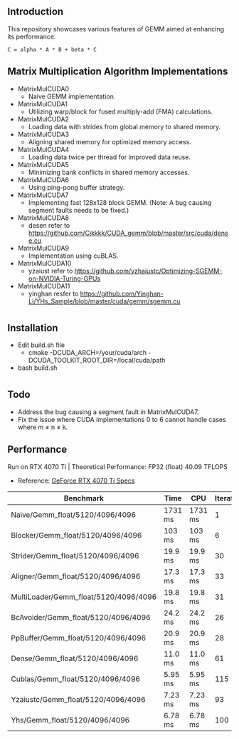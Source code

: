 ## Introduction
This repository showcases various features of GEMM aimed at enhancing its performance. 
```
C = alpha * A * B + beta * C
```
## Matrix Multiplication Algorithm Implementations

* MatrixMulCUDA0
    * Naive GEMM implementation.
* MatrixMulCUDA1
    * Utilizing warp/block for fused multiply-add (FMA) calculations.
* MatrixMulCUDA2
    * Loading data with strides from global memory to shared memory.
* MatrixMulCUDA3
    * Aligning shared memory for optimized memory access.
* MatrixMulCUDA4
    * Loading data twice per thread for improved data reuse.
* MatrixMulCUDA5
    * Minimizing bank conflicts in shared memory accesses.
* MatrixMulCUDA6
    * Using ping-pong buffer strategy.
* MatrixMulCUDA7
    * Implementing fast 128x128 block GEMM. (Note: A bug causing segment faults needs to be fixed.)
* MatrixMulCUDA8
    * desen refer to https://github.com/Cjkkkk/CUDA_gemm/blob/master/src/cuda/dense.cu
* MatrixMulCUDA9
    * Implementation using cuBLAS.
* MatrixMulCUDA10
    * yzaiust refer to  https://github.com/yzhaiustc/Optimizing-SGEMM-on-NVIDIA-Turing-GPUs
* MatrixMulCUDA11
    * yinghan resfer to https://github.com/Yinghan-Li/YHs_Sample/blob/master/cuda/gemm/sgemm.cu

#
## Installation
* Edit build.sh file
   * cmake -DCUDA_ARCH=/your/cuda/arch -DCUDA_TOOLKIT_ROOT_DIR=/local/cuda/path
* bash build.sh
#


## Todo
* Address the bug causing a segment fault in MatrixMulCUDA7.
* Fix the issue where CUDA implementations 0 to 6 cannot handle cases where m ≠ n ≠ k.

## Performance
Run on RTX 4070 Ti | Theoretical Performance: FP32 (float) 40.09 TFLOPS
   * Reference: [GeForce RTX 4070 Ti Specs](https://www.techpowerup.com/gpu-specs/geforce-rtx-4070-ti.c3950)
   
| Benchmark                                       | Time     | CPU      | Iterations | UserCounters                 |
|-------------------------------------------------|----------|----------|------------|------------------------------|
| Naive<float>/Gemm_float/5120/4096/4096           | 1731 ms  | 1731 ms  | 1          | TFlops=0.099244/s, operation=171.799G |
| Blocker<float>/Gemm_float/5120/4096/4096         | 103 ms   | 103 ms   | 6          | TFlops=1.66191/s, operation=1030.79G |
| Strider<float>/Gemm_float/5120/4096/4096         | 19.9 ms  | 19.9 ms  | 30         | TFlops=8.62941/s, operation=5.15396T |
| Aligner<float>/Gemm_float/5120/4096/4096         | 17.3 ms  | 17.3 ms  | 33         | TFlops=9.93519/s, operation=5.66936T |
| MultiLoader<float>/Gemm_float/5120/4096/4096     | 19.8 ms  | 19.8 ms  | 31         | TFlops=8.67294/s, operation=5.32576T |
| BcAvoider<float>/Gemm_float/5120/4096/4096       | 24.2 ms  | 24.2 ms  | 26         | TFlops=7.10627/s, operation=4.46677T |
| PpBuffer<float>/Gemm_float/5120/4096/4096        | 20.9 ms  | 20.9 ms  | 28         | TFlops=8.2018/s, operation=4.81036T |
| Dense<float>/Gemm_float/5120/4096/4096           | 11.0 ms  | 11.0 ms  | 61         | TFlops=15.5654/s, operation=10.4797T |
| Cublas<float>/Gemm_float/5120/4096/4096          | 5.95 ms  | 5.95 ms  | 115        | TFlops=28.8656/s, operation=19.7568T |
| Yzaiustc<float>/Gemm_float/5120/4096/4096        | 7.23 ms  | 7.23 ms  | 93         | TFlops=23.765/s, operation=15.9773T |
| Yhs<float>/Gemm_float/5120/4096/4096             | 6.78 ms  | 6.78 ms  | 100        | TFlops=25.3418/s, operation=17.1799T |
